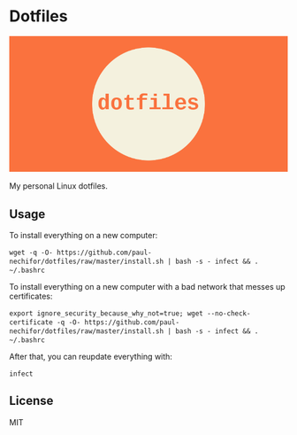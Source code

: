 # Dotfiles

![cover](screenshot.png)

My personal Linux dotfiles.

## Usage

To install everything on a new computer:

    wget -q -O- https://github.com/paul-nechifor/dotfiles/raw/master/install.sh | bash -s - infect && . ~/.bashrc

To install everything on a new computer with a bad network that messes up
certificates:

    export ignore_security_because_why_not=true; wget --no-check-certificate -q -O- https://github.com/paul-nechifor/dotfiles/raw/master/install.sh | bash -s - infect && . ~/.bashrc

After that, you can reupdate everything with:

    infect

## License

MIT
